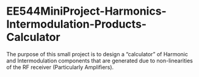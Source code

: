 # EE544MiniProject-Harmonics-Intermodulation-Products-Calculator
The purpose of this small project is to design a “calculator” of Harmonic and Intermodulation components that are generated due to non-linearities of the RF receiver (Particularly Amplifiers). 
